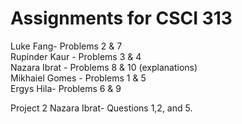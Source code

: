# Assignments for CSCI 313
Luke Fang- Problems 2 & 7 <br />
Rupinder Kaur - Problems 3 & 4 <br />
Nazara Ibrat - Problems 8 & 10 (explanations) <br />
Mikhaiel Gomes - Problems 1 & 5 <br />
Ergys Hila- Problems 6 & 9 <br />

Project 2
Nazara Ibrat- Questions 1,2, and 5.
